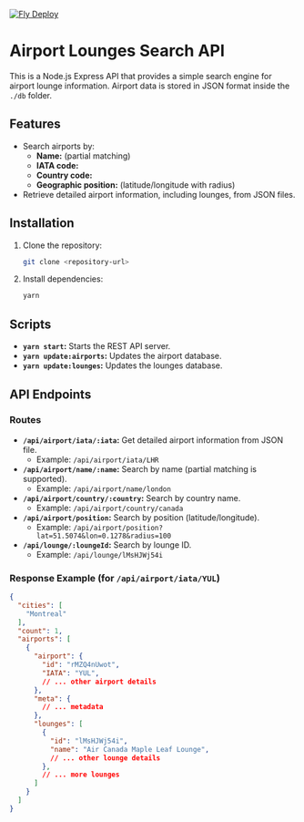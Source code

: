 [![Fly Deploy](https://github.com/yelabb/lounge-db/actions/workflows/fly-deploy.yml/badge.svg)](https://github.com/yelabb/lounge-db/actions/workflows/fly-deploy.yml)
# Airport Lounges Search API

This is a Node.js Express API that provides a simple search engine for airport lounge information. Airport data is stored in JSON format inside the `./db` folder.

## Features

- Search airports by:
    - **Name:** (partial matching)
    - **IATA code:**
    - **Country code:**
    - **Geographic position:** (latitude/longitude with radius)
- Retrieve detailed airport information, including lounges, from JSON files.

## Installation

1. Clone the repository:
   ```bash
   git clone <repository-url>
   ```
2. Install dependencies:
   ```bash
   yarn
   ```

## Scripts

- **`yarn start`:** Starts the REST API server.
- **`yarn update:airports`:** Updates the airport database.
- **`yarn update:lounges`:** Updates the lounges database.

## API Endpoints

### Routes

- **`/api/airport/iata/:iata`:** Get detailed airport information from JSON file.
  - Example: `/api/airport/iata/LHR` 
- **`/api/airport/name/:name`:** Search by name (partial matching is supported).
  - Example: `/api/airport/name/london`
- **`/api/airport/country/:country`:** Search by country name.
  - Example: `/api/airport/country/canada`
- **`/api/airport/position`:** Search by position (latitude/longitude).
  - Example: `/api/airport/position?lat=51.5074&lon=0.1278&radius=100`
- **`/api/lounge/:loungeId`:** Search by lounge ID.
  - Example: `/api/lounge/lMsHJWj54i`


### Response Example (for `/api/airport/iata/YUL`)

```json
{
  "cities": [
    "Montreal"
  ],
  "count": 1,
  "airports": [
    {
      "airport": {
        "id": "rMZQ4nUwot",
        "IATA": "YUL",
        // ... other airport details
      },
      "meta": { 
        // ... metadata
      },
      "lounges": [
        {
          "id": "lMsHJWj54i",
          "name": "Air Canada Maple Leaf Lounge",
          // ... other lounge details
        },
        // ... more lounges
      ]
    }
  ]
}
```